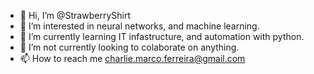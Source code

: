 - 👋 Hi, I’m @StrawberryShirt
- 👀 I’m interested in neural networks, and machine learning.
- 🌱 I’m currently learning IT infastructure, and automation with python.
- 💞️ I’m not currently looking to colaborate on anything.
- 📫 How to reach me charlie.marco.ferreira@gmail.com

<!---
StrawberryShirt/StrawberryShirt is a ✨ special ✨ repository because its `README.md` (this file) appears on your GitHub profile.
You can click the Preview link to take a look at your changes.
--->
